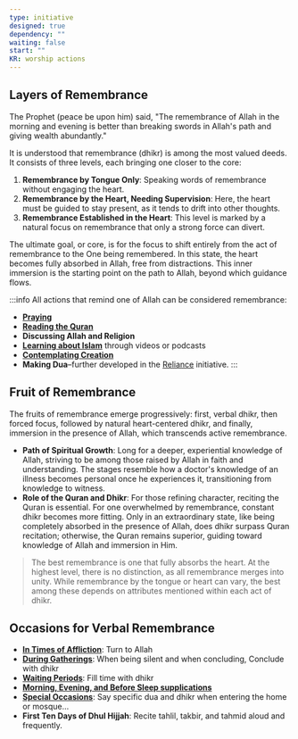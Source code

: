 ```yaml
---
type: initiative
designed: true
dependency: ""
waiting: false
start: ""
KR: worship actions
---
```


## Layers of Remembrance

The Prophet (peace be upon him) said, "The remembrance of Allah in the morning and evening is better than breaking swords in Allah's path and giving wealth abundantly."

It is understood that remembrance (dhikr) is among the most valued deeds. It consists of three levels, each bringing one closer to the core:

1. **Remembrance by Tongue Only**: Speaking words of remembrance without engaging the heart.
2. **Remembrance by the Heart, Needing Supervision**: Here, the heart must be guided to stay present, as it tends to drift into other thoughts.
3. **Remembrance Established in the Heart**: This level is marked by a natural focus on remembrance that only a strong force can divert.

The ultimate goal, or core, is for the focus to shift entirely from the act of remembrance to the One being remembered. In this state, the heart becomes fully absorbed in Allah, free from distractions. This inner immersion is the starting point on the path to Allah, beyond which guidance flows.

:::info All actions that remind one of Allah can be considered remembrance:

* [**Praying**](docs/sidebar1/Initiatives/worship/Praying.md)
* [**Reading the Quran**](docs/sidebar1/Initiatives/worship/Reciting%20the%20quran.md)
* **Discussing Allah and Religion**
* [**Learning about Islam**](docs/sidebar1/Processes/Build%20knowledge%20in%20free%20time.md) through videos or podcasts
* [**Contemplating Creation**](docs/sidebar1/Processes/Contemplate%20the%20creation.md)
* **Making Dua**–further developed in the [Reliance](docs/sidebar1/Initiatives/good%20traits/Reliance.md) initiative.
:::

## Fruit of Remembrance

The fruits of remembrance emerge progressively: first, verbal dhikr, then forced focus, followed by natural heart-centered dhikr, and finally, immersion in the presence of Allah, which transcends active remembrance.

* **Path of Spiritual Growth**: Long for a deeper, experiential knowledge of Allah, striving to be among those raised by Allah in faith and understanding. The stages resemble how a doctor's knowledge of an illness becomes personal once he experiences it, transitioning from knowledge to witness.
* **Role of the Quran and Dhikr**: For those refining character, reciting the Quran is essential. For one overwhelmed by remembrance, constant dhikr becomes more fitting. Only in an extraordinary state, like being completely absorbed in the presence of Allah, does dhikr surpass Quran recitation; otherwise, the Quran remains superior, guiding toward knowledge of Allah and immersion in Him.

> The best remembrance is one that fully absorbs the heart. At the highest level, there is no distinction, as all remembrance merges into unity. While remembrance by the tongue or heart can vary, the best among these depends on attributes mentioned within each act of dhikr.

## Occasions for Verbal Remembrance

* [**In Times of Affliction**](docs/sidebar1/Processes/Attitude%20in%20affliction.md): Turn to Allah
* [**During Gatherings**](docs/sidebar1/Processes/Speak%20purposefully%20or%20maintain%20silence.md): When being silent and when concluding, Conclude with dhikr
* [**Waiting Periods**](docs/sidebar1/Processes/Fill%20up%20most%20of%20your%20time%20with%20dhikr.md): Fill time with dhikr
* [**Morning, Evening, and Before Sleep supplications**](docs/sidebar1/Processes/Say%20morning,%20evening%20and%20before%20sleeping%20supplications.md)
* [**Special Occasions**](docs/sidebar1/Processes/Say%20special%20sayings%20in%20special%20occasions.md): Say specific dua and dhikr when entering the home or mosque…
* **First Ten Days of Dhul Hijjah**: Recite tahlil, takbir, and tahmid aloud and frequently.
